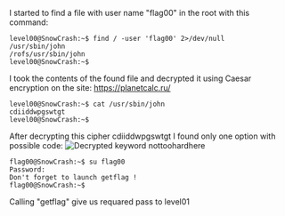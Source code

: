 I started to find a file with user name "flag00" in the root with this command:
```shell
level00@SnowCrash:~$ find / -user 'flag00' 2>/dev/null
/usr/sbin/john
/rofs/usr/sbin/john
level00@SnowCrash:~$
```


I took the contents of the found file and decrypted it using Caesar encryption on the site:
 https://planetcalc.ru/
```shell
level00@SnowCrash:~$ cat /usr/sbin/john
cdiiddwpgswtgt
level00@SnowCrash:~$ 
```
After decrypting this cipher
cdiiddwpgswtgt
I found only one option with possible code:
![](Images/test.jpg/150*100 "Decrypted keyword")
nottoohardhere
```shell
flag00@SnowCrash:~$ su flag00
Password: 
Don't forget to launch getflag !
flag00@SnowCrash:~$ 
```
Calling "getflag" give us requared pass to level01



